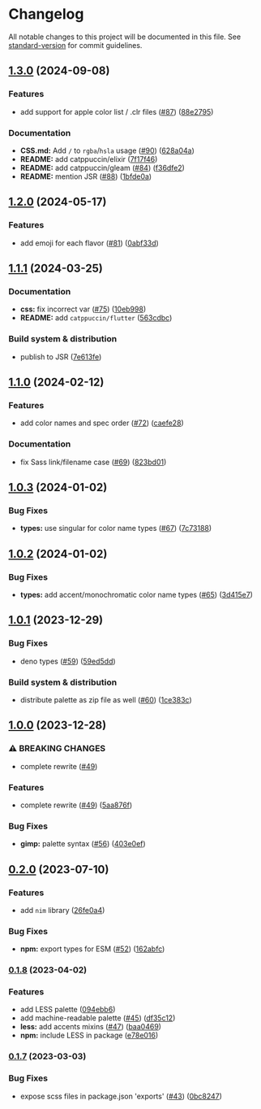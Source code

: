 # Changelog

All notable changes to this project will be documented in this file. See [standard-version](https://github.com/conventional-changelog/standard-version) for commit guidelines.

## [1.3.0](https://github.com/catppuccin/palette/compare/v1.2.0...v1.3.0) (2024-09-08)


### Features

* add support for apple color list / .clr files ([#87](https://github.com/catppuccin/palette/issues/87)) ([88e2795](https://github.com/catppuccin/palette/commit/88e2795c5dc74371141018044706868f2aa04005))


### Documentation

* **CSS.md:** Add `/` to `rgba`/`hsla` usage ([#90](https://github.com/catppuccin/palette/issues/90)) ([628a04a](https://github.com/catppuccin/palette/commit/628a04a0ee16cf9727ee9dc53e3efa425dd57e20))
* **README:** add catppuccin/elixir ([7f17f46](https://github.com/catppuccin/palette/commit/7f17f46c5d3d86f4c8d17fef07d97459744e1157))
* **README:** add catppuccin/gleam ([#84](https://github.com/catppuccin/palette/issues/84)) ([f36dfe2](https://github.com/catppuccin/palette/commit/f36dfe2d92fd51f685117a684250405ca1c2a899))
* **README:** mention JSR ([#88](https://github.com/catppuccin/palette/issues/88)) ([1bfde0a](https://github.com/catppuccin/palette/commit/1bfde0ad8b41fd95d1d22b275ed1dc4ea0def1cb))

## [1.2.0](https://github.com/catppuccin/palette/compare/v1.1.1...v1.2.0) (2024-05-17)


### Features

* add emoji for each flavor ([#81](https://github.com/catppuccin/palette/issues/81)) ([0abf33d](https://github.com/catppuccin/palette/commit/0abf33dc577dbfcedd610ace27762fa3446e6010))

## [1.1.1](https://github.com/catppuccin/palette/compare/v1.1.0...v1.1.1) (2024-03-25)


### Documentation

* **css:** fix incorrect var ([#75](https://github.com/catppuccin/palette/issues/75)) ([10eb998](https://github.com/catppuccin/palette/commit/10eb998cd69dad4e2d5c0f3b0bdc81e294de8cb9))
* **README:** add `catppuccin/flutter` ([563cdbc](https://github.com/catppuccin/palette/commit/563cdbccc813ae6716ef8242391e6f9dca8d7596))


### Build system & distribution

* publish to JSR ([7e613fe](https://github.com/catppuccin/palette/commit/7e613fee080f44baba7f7d2710d4bdf3fac90b3c))

## [1.1.0](https://github.com/catppuccin/palette/compare/v1.0.3...v1.1.0) (2024-02-12)


### Features

* add color names and spec order ([#72](https://github.com/catppuccin/palette/issues/72)) ([caefe28](https://github.com/catppuccin/palette/commit/caefe283b1b4e4efe92651346200e0f21b7d25bc))


### Documentation

* fix Sass link/filename case ([#69](https://github.com/catppuccin/palette/issues/69)) ([823bd01](https://github.com/catppuccin/palette/commit/823bd0179d491facf8ca368451dddb713926bc0e))

## [1.0.3](https://github.com/catppuccin/palette/compare/v1.0.2...v1.0.3) (2024-01-02)


### Bug Fixes

* **types:** use singular for color name types ([#67](https://github.com/catppuccin/palette/issues/67)) ([7c73188](https://github.com/catppuccin/palette/commit/7c73188ac7a9ce1415520669be35db50008b9c1c))

## [1.0.2](https://github.com/catppuccin/palette/compare/v1.0.1...v1.0.2) (2024-01-02)


### Bug Fixes

* **types:** add accent/monochromatic color name types ([#65](https://github.com/catppuccin/palette/issues/65)) ([3d415e7](https://github.com/catppuccin/palette/commit/3d415e7c8dd67e332225ce6c7af2700d2c3ad404))

## [1.0.1](https://github.com/catppuccin/palette/compare/v1.0.0...v1.0.1) (2023-12-29)


### Bug Fixes

* deno types ([#59](https://github.com/catppuccin/palette/issues/59)) ([59ed5dd](https://github.com/catppuccin/palette/commit/59ed5dd9061fbbbd7faa52988afab0f821720882))


### Build system & distribution

* distribute palette as zip file as well ([#60](https://github.com/catppuccin/palette/issues/60)) ([1ce383c](https://github.com/catppuccin/palette/commit/1ce383c2c545d6ca4d2e62ab614fe2cf7234bf66))

## [1.0.0](https://github.com/catppuccin/palette/compare/v0.2.0...v1.0.0) (2023-12-28)


### ⚠ BREAKING CHANGES

* complete rewrite ([#49](https://github.com/catppuccin/palette/issues/49))

### Features

* complete rewrite ([#49](https://github.com/catppuccin/palette/issues/49)) ([5aa876f](https://github.com/catppuccin/palette/commit/5aa876f162072b9eecd292fc0d21cedc7395ee69))


### Bug Fixes

* **gimp:** palette syntax ([#56](https://github.com/catppuccin/palette/issues/56)) ([403e0ef](https://github.com/catppuccin/palette/commit/403e0effd3b1ba12e751e0d20e7704f1bc55e28e))

## [0.2.0](https://github.com/catppuccin/palette/compare/v0.1.8...v0.2.0) (2023-07-10)


### Features

* add `nim` library ([26fe0a4](https://github.com/catppuccin/palette/commit/26fe0a4789d730371b84e2b525b8943751491ac8))


### Bug Fixes

* **npm:** export types for ESM ([#52](https://github.com/catppuccin/palette/issues/52)) ([162abfc](https://github.com/catppuccin/palette/commit/162abfceb5b02e1df992ac34ab449e3762eafb67))

### [0.1.8](https://github.com/catppuccin/palette/compare/v0.1.7...v0.1.8) (2023-04-02)


### Features

* add LESS palette ([094ebb6](https://github.com/catppuccin/palette/commit/094ebb62a5229ec0ac77bdaf17d427c16c90d8e0))
* add machine-readable palette ([#45](https://github.com/catppuccin/palette/issues/45)) ([df35c12](https://github.com/catppuccin/palette/commit/df35c12c2fc6d2f7a68315a71fe85327199b883c))
* **less:** add accents mixins ([#47](https://github.com/catppuccin/palette/issues/47)) ([baa0469](https://github.com/catppuccin/palette/commit/baa0469b86b4319b26b1f584827924e562924003))
* **npm:** include LESS in package ([e78e016](https://github.com/catppuccin/palette/commit/e78e016e01d0144ad3b594357e230bb0eccf3c60))

### [0.1.7](https://github.com/catppuccin/palette/compare/v0.1.6...v0.1.7) (2023-03-03)


### Bug Fixes

* expose scss files in package.json 'exports' ([#43](https://github.com/catppuccin/palette/issues/43)) ([0bc8247](https://github.com/catppuccin/palette/commit/0bc8247f1a7d62d8804d8aed1294930caedaf73b))
